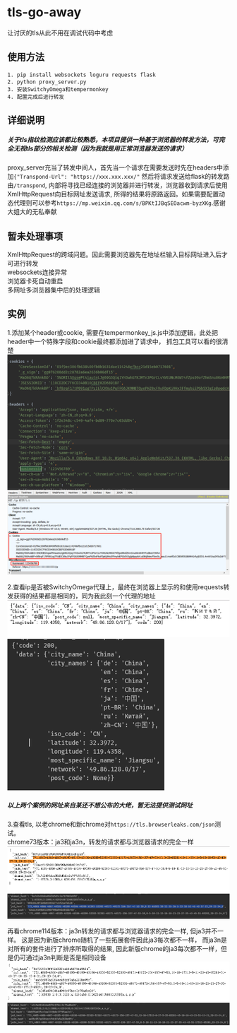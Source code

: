 # tls-go-away
让讨厌的tls从此不用在调试代码中考虑

## 使用方法

````
1. pip install websockets loguru requests flask
2. python proxy_server.py
3. 安装SwitchyOmega和tempermonkey
4. 配置完成后进行转发
````

## 详细说明

##### 关于tls指纹检测应该都比较熟悉，本项目提供一种基于浏览器的转发方法，可完全无视tls部分的相关检测（因为我就是用正常浏览器发送的请求）

proxy_server充当了转发中间人，首先当一个请求在需要发送时先在headers中添加`{"Transpond-Url": "https://xxx.xxx.xxx/"`
然后将请求发送给flask的转发路由`/transpond`, 内部将寻找已经连接的浏览器并进行转发，浏览器收到请求后使用XmlHttpRequest向目标网址发送请求,
所得的结果将原路返回。如果需要配置动态代理则可以参考`https://mp.weixin.qq.com/s/BPKtIJBqSEOacwm-byzXKg`.感谢大姐大的无私奉献

## 暂未处理事项

XmlHttpRequest的跨域问题。因此需要浏览器先在地址栏输入目标网址进入后才可进行转发<br>
websockets连接异常<br>
浏览器卡死自动重启<br>
多网址多浏览器集中后的处理逻辑<br>


## 实例

1.添加某个header或cookie, 需要在tempermonkey_js.js中添加逻辑，此处把header中一个特殊字段和cookie最终都添加进了请求中，
抓包工具可以看的很清楚
![image](IMG/g.png)<br>
![image](IMG/f.png)


2.查看ip是否被SwitchyOmega代理上，最终在浏览器上显示的和使用requests转发获得的结果都是相同的，同为我此刻一个代理的地址<br>
![image](IMG/q.png)<br>
![image](IMG/w.png)

##### 以上两个案例的网址来自某还不想公布的大佬，暂无法提供测试网址


3.查看tls, 以老chrome和新chrome对`https://tls.browserleaks.com/json`测试。<br>
chrome73版本：ja3和ja3n，转发的请求都与浏览器请求的完全一样
![image](IMG/t.png)<br>
![image](IMG/y.png)<br>

再看chrome114版本：ja3n转发的请求都与浏览器请求的完全一样, 但ja3并不一样。
这是因为新版chrome随机了一些拓展套件因此ja3每次都不一样，
而ja3n是对所有的套件进行了排序所取得的结果, 因此新版chrome的ja3每次都不一样，但是仍可通过ja3n判断是否是相同设备<br>
![image](IMG/z.png)<br>
![image](IMG/x.png)<br>

